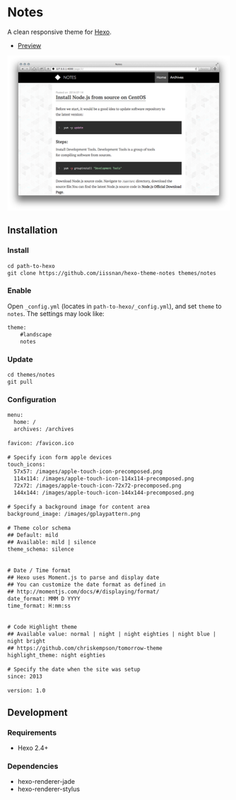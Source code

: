 # Notes


A clean responsive theme for [Hexo](http://zespia.tw/hexo/).

- [Preview](http://notes.iissnan.com/)

![Preview](source/images/preview.png?raw=true)

## Installation

### Install

```
cd path-to-hexo 
git clone https://github.com/iissnan/hexo-theme-notes themes/notes
```

### Enable

Open `_config.yml` (locates in `path-to-hexo/_config.yml`), and set `theme` to `notes`.
The settings may look like:

```
theme:
    #landscape
    notes
```

### Update

```
cd themes/notes
git pull
```

### Configuration

```
menu:
  home: /
  archives: /archives

favicon: /favicon.ico

# Specify icon form apple devices
touch_icons:
  57x57: /images/apple-touch-icon-precomposed.png
  114x114: /images/apple-touch-icon-114x114-precomposed.png
  72x72: /images/apple-touch-icon-72x72-precomposed.png
  144x144: /images/apple-touch-icon-144x144-precomposed.png

# Specify a background image for content area
background_image: /images/gplaypattern.png

# Theme color schema
## Default: mild
## Available: mild | silence
theme_schema: silence


# Date / Time format
## Hexo uses Moment.js to parse and display date
## You can customize the date format as defined in
## http://momentjs.com/docs/#/displaying/format/
date_format: MMM D YYYY
time_format: H:mm:ss


# Code Highlight theme
## Available value: normal | night | night eighties | night blue | night bright
## https://github.com/chriskempson/tomorrow-theme
highlight_theme: night eighties

# Specify the date when the site was setup
since: 2013

version: 1.0
```

## Development

### Requirements

- Hexo 2.4+

### Dependencies

- hexo-renderer-jade
- hexo-renderer-stylus